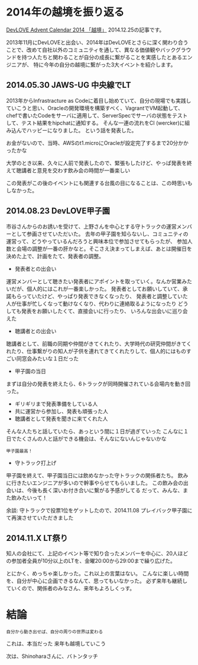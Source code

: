 # 2014年の越境を振り返る

[DevLOVE Advent Calendar 2014 「越境」](http://devlove.doorkeeper.jp/events/14580) 2014.12.25の記事です。

2013年11月にDevLOVEと出会い、2014年はDevLOVEとさらに深く関わり合うことで、改めて自社以外のコミュニティを通して、異なる価値観やバックグラウンドを持つ人たちと関わることが自分の成長に繋がることを実感したとあるエンジニアが、
特に今年の自分の越境に繋がった3大イベントを紹介します。

## 2014.05.30 JAWS-UG 中央線でLT

2013年からInfrastracture as Codeに着目し始めていて、自分の現場でも実践していこうと思い、Oracleの開発環境を構築すべく、VagrantでVM起動して、chefで書いたCodeをサーバに適用して、ServerSpecでサーバの状態をテストして、テスト結果をhipchatに通知する。
そんな一連の流れをCI (wercker)に組み込んでハッピーになりました。
という話を発表した。

お金がないので、当時、AWSのt1.microにOracleが設定完了するまで20分かかったかな

大学のとき以来、久々に人前で発表したので、緊張もしたけど、やっぱ発表を終えて聴講者と意見を交わす飲み会の時間が一番楽しい

この発表がこの後のイベントにも関連する台風の目になることは、この時思いもしなかった。

## 2014.08.23 DevLOVE甲子園

市谷さんからのお誘いを受けて、上野さんを中心とする守トラックの運営メンバーとして参画させていただいた。
去年の甲子園を知らないし、コミュニティの運営って、どうやっているんだろうと興味本位で参加させてもらったが、
参加人数と会場の調整が一番の肝かなと。そこさえ決まってしまえば、あとは開催日を決めた上で、計画をたて、発表者の調整。

- 発表者との出会い

運営メンバーとして聴きたい発表者にアポイントを取っていく。なんか営業みたいだが、個人的にはこれが一番楽しかった。
発表者としてお願いしていて、承諾もらっていたけど、やっぱり発表できなくなったり、
発表者と調整していた人が仕事が忙しくなって動けなくなり、代わりに連絡取るようになったり
どうしても発表をお願いしたくて、直接会いに行ったり、
いろんな出会いに巡り会えた

- 聴講者との出会い

聴講者として、前職の同期や仲間がきてくれたり、大学時代の研究仲間がきてくれたり、仕事繋がりの知人が子供を連れてきてくれたりして、個人的にはものすごい同窓会みたいな１日だった


- 甲子園の当日

まずは自分の発表を終えたら、6トラックが同時開催されている会場内を動き回った。

 - ギリギリまで発表準備をしている人
 - 共に運営から参加し、発表も頑張った人
 - 聴講者として発表を聞きに来てくれた人

そんな人たちと話していたら、あっという間に１日が過ぎていった
こんなに１日でたくさんの人と話ができる機会は、そんなにないんじゃないかな

```
甲子園最高！
```

- 守トラック打上げ

甲子園を終えて、甲子園当日には飲めなかった守トラックの関係者たち。
飲みに行きたいエンジニアが多いので幹事やらせてもらいました。
この飲み会の出会いは、今後も長く深いお付き合いに繋がる予感がしてる
だって、みんな、また飲みたいって！

余談: 守トラックで投票1位をゲットしたので、2014.11.08 プレイバック甲子園にて再演させていただきました


## 2014.11.X LT祭り

知人の会社にて、上記のイベント等で知り合ったメンバーを中心に、20人ほどの参加者全員が10分以上のLTを、金曜20:00から29:00まで繰り広げた。

とにかく、めっちゃ楽しかった。これ以上の言葉はない。
こんなに楽しい時間を、自分が中心に企画できるなんて、思ってもいなかった。
必ず来年も継続していくので、関係者のみなさん、来年もよろしくっす。

# 結論

```
自分から動き出せば、自分の周りの世界は変わる
```

これは、本当だった
来年も越境していこう

次は、Shinoharaさんに、バトンタッチ
